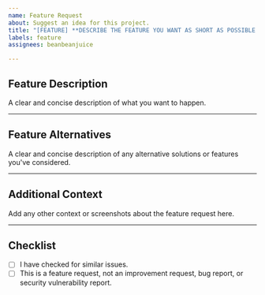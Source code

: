 ```yaml
---
name: Feature Request
about: Suggest an idea for this project.
title: "[FEATURE] **DESCRIBE THE FEATURE YOU WANT AS SHORT AS POSSIBLE HERE**"
labels: feature
assignees: beanbeanjuice

---
```


## Feature Description
A clear and concise description of what you want to happen.

___

## Feature Alternatives
A clear and concise description of any alternative solutions or features you've considered.

___

## Additional Context
Add any other context or screenshots about the feature request here.

___

## Checklist

- [ ] I have checked for similar issues.
- [ ] This is a feature request, not an improvement request, bug report, or security vulnerability report.